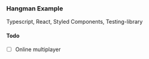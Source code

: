 ### Hangman Example

Typescript, React, Styled Components, Testing-library

#### Todo

- [ ] Online multiplayer
